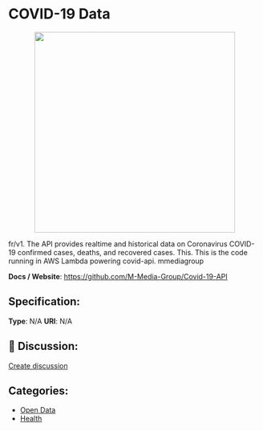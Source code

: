# COVID-19 Data
<p align="center">
    <img width="400" src="https://raw.githubusercontent.com/apis-list/apis-list/apis/covid-19-data/logo_256x256.png" />
</p>

fr/v1. The API provides realtime and historical data on Coronavirus COVID-19 confirmed cases, deaths, and recovered cases. This. This is the code running in AWS Lambda powering covid-api. mmediagroup

**Docs / Website**: https://github.com/M-Media-Group/Covid-19-API

## Specification:
**Type**:  N/A 
**URI**:  N/A 

## 💬 Discussion:
[Create discussion](link)

## Categories:
- [Open Data](https://github.com/apis-list/apis-list#open-data)
- [Health](https://github.com/apis-list/apis-list#health)





